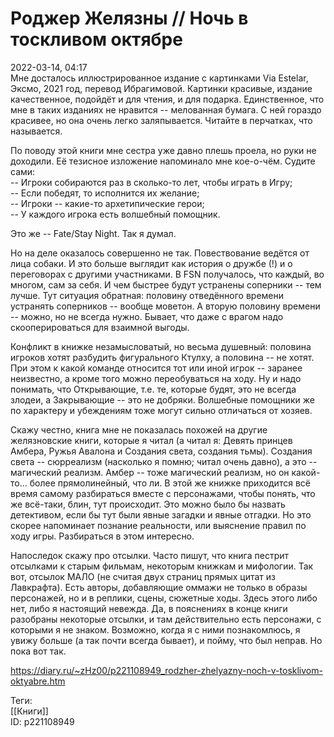 Роджер Желязны // Ночь в тоскливом октябре
===========================================

   
 2022-03-14, 04:17   
  Мне досталось иллюстрированное издание с картинками Via Estelar, Эксмо, 2021 год, перевод Ибрагимовой. Картинки красивые, издание качественное, подойдёт и для чтения, и для подарка. Единственное, что мне в таких изданиях не нравится -- мелованная бумага. С ней гораздо красивее, но она очень легко заляпывается. Читайте в перчатках, что называется.   
   
 По поводу этой книги мне сестра уже давно плешь проела, но руки не доходили. Её тезисное изложение напоминало мне кое-о-чём. Судите сами:   
 -- Игроки собираются раз в сколько-то лет, чтобы играть в Игру;   
 -- Если победят, то исполнится их желание;   
 -- Игроки -- какие-то архетипические герои;   
 -- У каждого игрока есть волшебный помощник.   
   
 Это же -- Fate/Stay Night. Так я думал.   
   
 Но на деле оказалось совершенно не так. Повествование ведётся от лица собаки. И это больше выглядит как история о дружбе (!) и о переговорах с другими участниками. В FSN получалось, что каждый, во многом, сам за себя. И чем быстрее будут устранены соперники -- тем лучше. Тут ситуация обратная: половину отведённого времени устранять соперников -- вообще моветон. А вторую половину времени -- можно, но не всегда нужно. Бывает, что даже с врагом надо скооперироваться для взаимной выгоды.   
   
 Конфликт в книжке незамысловатый, но весьма душевный: половина игроков хотят разбудить фигурального Ктулху, а половина -- не хотят. При этом к какой команде относится тот или иной игрок -- заранее неизвестно, а кроме того можно переобуваться на ходу. Ну и надо понимать, что Открывающие, т.е. те, которые будят, это не всегда злодеи, а Закрывающие -- это не добряки. Волшебные помощники же по характеру и убеждениям тоже могут сильно отличаться от хозяев.   
   
 Скажу честно, книга мне не показалась похожей на другие желязновские книги, которые я читал (а читал я: Девять принцев Амбера, Ружья Авалона и Создания света, создания тьмы). Создания света -- сюрреализм (насколько я помню; читал очень давно), а это -- магический реализм. Амбер -- тоже магический реализм, но он какой-то... более прямолинейный, что ли. В этой же книжке приходится всё время самому разбираться вместе с персонажами, чтобы понять, что же всё-таки, блин, тут происходит. Это можно было бы назвать детективом, если бы тут были явные загадки и явные отгадки. Но это скорее напоминает познание реальности, или выяснение правил по ходу игры. Разбираться в этом интересно.   
   
 Напоследок скажу про отсылки. Часто пишут, что книга пестрит отсылками к старым фильмам, некоторым книжкам и мифологии. Так вот, отсылок МАЛО (не считая двух страниц прямых цитат из Лавкрафта). Есть авторы, добавляющие оммажи не только в образы персонажей, но и в реплики, сцены, сюжетные ходы. Здесь этого либо нет, либо я настоящий невежда. Да, в пояснениях в конце книги разобраны некоторые отсылки, и там действительно есть персонажи, с которыми я не знаком. Возможно, когда я с ними познакомлюсь, я увижу больше (а так почти всегда бывает), и пойму, что был неправ. Но пока вот так.   
    
 <https://diary.ru/~zHz00/p221108949_rodzher-zhelyazny-noch-v-tosklivom-oktyabre.htm>   
   
 Теги:   
 [[Книги]]   
 ID: p221108949